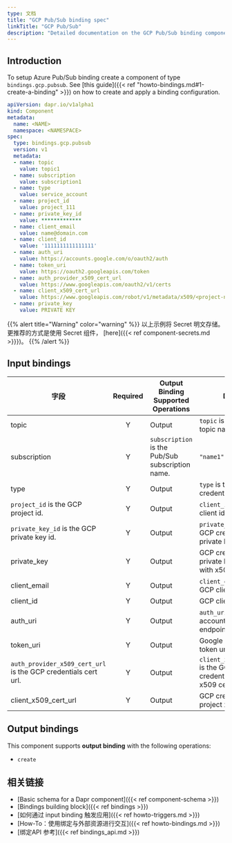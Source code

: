 ```yaml
---
type: 文档
title: "GCP Pub/Sub binding spec"
linkTitle: "GCP Pub/Sub"
description: "Detailed documentation on the GCP Pub/Sub binding component"
---
```


## Introduction

To setup Azure Pub/Sub binding create a component of type `bindings.gcp.pubsub`. See [this guide]({{< ref "howto-bindings.md#1-create-a-binding" >}}) on how to create and apply a binding configuration.


```yaml
apiVersion: dapr.io/v1alpha1
kind: Component
metadata:
  name: <NAME>
  namespace: <NAMESPACE>
spec:
  type: bindings.gcp.pubsub
  version: v1
  metadata:
  - name: topic
    value: topic1
  - name: subscription
    value: subscription1
  - name: type
    value: service_account
  - name: project_id
    value: project_111
  - name: private_key_id
    value: *************
  - name: client_email
    value: name@domain.com
  - name: client_id
    value: '1111111111111111'
  - name: auth_uri
    value: https://accounts.google.com/o/oauth2/auth
  - name: token_uri
    value: https://oauth2.googleapis.com/token
  - name: auth_provider_x509_cert_url
    value: https://www.googleapis.com/oauth2/v1/certs
  - name: client_x509_cert_url
    value: https://www.googleapis.com/robot/v1/metadata/x509/<project-name>.iam.gserviceaccount.com
  - name: private_key
    value: PRIVATE KEY
```
{{% alert title="Warning" color="warning" %}}
以上示例将 Secret 明文存储。 更推荐的方式是使用 Secret 组件， [here]({{< ref component-secrets.md >}}})。
{{% /alert %}}

## Input bindings

| 字段                                                             | Required | Output Binding Supported Operations              | Details                                                              | Example:                                                                                         |
| -------------------------------------------------------------- |:--------:| ------------------------------------------------ | -------------------------------------------------------------------- | ------------------------------------------------------------------------------------------------ |
| topic                                                          |    Y     | Output                                           | `topic` is the Pub/Sub topic name.                                   | `"topic1"`                                                                                       |
| subscription                                                   |    Y     | `subscription` is the Pub/Sub subscription name. | `"name1"`                                                            |                                                                                                  |
| type                                                           |    Y     | Output                                           | `type` is the GCP credentials type.                                  | `service_account`                                                                                |
| `project_id` is the GCP project id.                            |    Y     | Output                                           | `client_id` is the GCP client id.                                    | `projectId`                                                                                      |
| `private_key_id` is the GCP private key id.                    |    Y     | Output                                           | `private_key` is the GCP credentials private key.                    | `"privateKeyId"`                                                                                 |
| private_key                                                    |    Y     | Output                                           | GCP credentials private key. Replace with x509 cert                  | `12345-12345`                                                                                    |
| client_email                                                   |    Y     | Output                                           | `client_email` is the GCP client email.                              | `"client@email.com"`                                                                             |
| client_id                                                      |    Y     | Output                                           | GCP client id                                                        | `0123456789-0123456789`                                                                          |
| auth_uri                                                       |    Y     | Output                                           | `auth_uri` is Google account OAuth endpoint.                         | `<code>token_uri` is Google account token uri.</code>                                         |
| token_uri                                                      |    Y     | Output                                           | Google account token uri                                             | `https://oauth2.googleapis.com/token`                                                            |
| `auth_provider_x509_cert_url` is the GCP credentials cert url. |    Y     | Output                                           | `client_x509_cert_url` is the GCP credentials project x509 cert url. | `https://www.googleapis.com/oauth2/v1/certs`                                                     |
| client_x509_cert_url                                         |    Y     | Output                                           | GCP credentials project x509 cert url                                | `https://www.googleapis.com/robot/v1/metadata/x509/<PROJECT_NAME>.iam.gserviceaccount.com` |

## Output bindings

This component supports **output binding** with the following operations:

- `create`

## 相关链接

- [Basic schema for a Dapr component]({{< ref component-schema >}})
- [Bindings building block]({{< ref bindings >}})
- [如何通过 input binding 触发应用]({{< ref howto-triggers.md >}})
- [How-To：使用绑定与外部资源进行交互]({{< ref howto-bindings.md >}})
- [绑定API 参考]({{< ref bindings_api.md >}})
